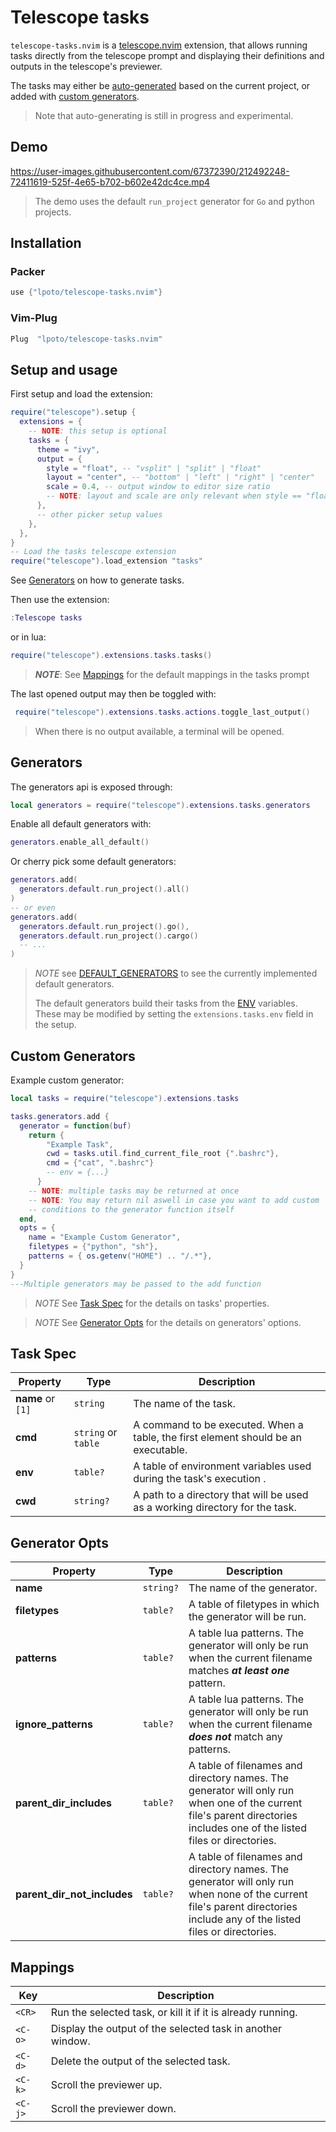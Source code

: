 # Telescope tasks

`telescope-tasks.nvim` is a [telescope.nvim](https://github.com/nvim-telescope/telescope.nvim) extension,
that allows running tasks directly from the telescope prompt and displaying their
definitions and outputs in the telescope's previewer.

The tasks may either be [auto-generated](#generators) based on the current project, or added with [custom generators](#custom-generators).

> Note that auto-generating is still in progress and experimental.

## Demo

https://user-images.githubusercontent.com/67372390/212492248-72411619-525f-4e65-b702-b602e42dc4ce.mp4

> The demo uses the default `run_project` generator for `Go` and python projects.

## Installation

### Packer

```lua
use {"lpoto/telescope-tasks.nvim"}
```

### Vim-Plug

```lua
Plug  "lpoto/telescope-tasks.nvim"
```

## Setup and usage

First setup and load the extension:

```lua
require("telescope").setup {
  extensions = {
    -- NOTE: this setup is optional
    tasks = {
      theme = "ivy",
      output = {
        style = "float", -- "vsplit" | "split" | "float"
        layout = "center", -- "bottom" | "left" | "right" | "center"
        scale = 0.4, -- output window to editor size ratio
        -- NOTE: layout and scale are only relevant when style == "float"
      },
      -- other picker setup values
    },
  },
}
-- Load the tasks telescope extension
require("telescope").load_extension "tasks"
```

See [Generators](#generators) on how to generate tasks.

Then use the extension:

```lua
:Telescope tasks
```

or in lua:

```lua
require("telescope").extensions.tasks.tasks()
```

> **_NOTE_**: See [Mappings](#mappings) for the default mappings in the tasks prompt

The last opened output may then be toggled with:

```lua
 require("telescope").extensions.tasks.actions.toggle_last_output()
```

> When there is no output available, a terminal will be opened.

## Generators

The generators api is exposed through:

```lua
local generators = require("telescope").extensions.tasks.generators
```

Enable all default generators with:

```lua
generators.enable_all_default()
```

Or cherry pick some default generators:

```lua
generators.add(
  generators.default.run_project().all()
)
-- or even
generators.add(
  generators.default.run_project().go(),
  generators.default.run_project().cargo()
  -- ...
)
```

> _NOTE_ see [DEFAULT_GENERATORS](./DEFAULT_GENERATORS.md) to see the currently
> implemented default generators.
>
> The default generators build their tasks from the [ENV](./lua/telescope/_extensions/tasks/generators/env.lua) variables.
> These may be modified by setting the `extensions.tasks.env` field in the setup.

## Custom Generators

Example custom generator:

```lua
local tasks = require("telescope").extensions.tasks

tasks.generators.add {
  generator = function(buf)
    return {
        "Example Task",
        cwd = tasks.util.find_current_file_root {".bashrc"},
        cmd = {"cat", ".bashrc"}
        -- env = {...}
      }
    -- NOTE: multiple tasks may be returned at once
    -- NOTE: You may return nil aswell in case you want to add custom
    -- conditions to the generator function itself
  end,
  opts = {
    name = "Example Custom Generator",
    filetypes = {"python", "sh"},
    patterns = { os.getenv("HOME") .. "/.*"},
  }
}
---Multiple generators may be passed to the add function
```

> _NOTE_ See [Task Spec](#task-spec) for the details on tasks' properties.

> _NOTE_ See [Generator Opts](#generator-opts) for the details on generators' options.

## Task Spec

| Property          | Type                | Description                                                                        |
| ----------------- | ------------------- | ---------------------------------------------------------------------------------- |
| **name** or `[1]` | `string`            | The name of the task.                                                              |
| **cmd**           | `string` or `table` | A command to be executed. When a table, the first element should be an executable. |
| **env**           | `table?`            | A table of environment variables used during the task's execution .                |
| **cwd**           | `string?`           | A path to a directory that will be used as a working directory for the task.       |

## Generator Opts

| Property                    | Type      | Description                                                                                                                                                              |
| --------------------------- | --------- | ------------------------------------------------------------------------------------------------------------------------------------------------------------------------ |
| **name**                    | `string?` | The name of the generator.                                                                                                                                               |
| **filetypes**               | `table?`  | A table of filetypes in which the generator will be run.                                                                                                                 |
| **patterns**                | `table?`  | A table lua patterns. The generator will only be run when the current filename matches **_at least one_** pattern.                                                       |
| **ignore_patterns**         | `table?`  | A table lua patterns. The generator will only be run when the current filename **_does not_** match any patterns.                                                        |
| **parent_dir_includes**     | `table?`  | A table of filenames and directory names. The generator will only run when one of the current file's parent directories includes one of the listed files or directories. |
| **parent_dir_not_includes** | `table?`  | A table of filenames and directory names. The generator will only run when none of the current file's parent directories include any of the listed files or directories. |

## Mappings

| Key     | Description                                                 |
| ------- | ----------------------------------------------------------- |
| `<CR>`  | Run the selected task, or kill it if it is already running. |
| `<C-o>` | Display the output of the selected task in another window.  |
| `<C-d>` | Delete the output of the selected task.                     |
| `<C-k>` | Scroll the previewer up.                                    |
| `<C-j>` | Scroll the previewer down.                                  |

